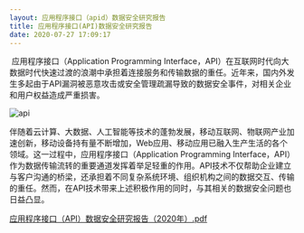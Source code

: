 ```yaml
---
layout: 应用程序接口（apid）数据安全研究报告
title: 应用程序接口(API)数据安全研究报告
date: 2020-07-27 17:09:17
---
```


​	应用程序接口（Application Programming Interface，API）在互联网时代向大数据时代快速过渡的浪潮中承担着连接服务和传输数据的重任。近年来，国内外发生多起由于API漏洞被恶意攻击或安全管理疏漏导致的数据安全事件，对相关企业和用户权益造成严重损害。

![api](/images/api.jpg)

​	伴随着云计算、大数据、人工智能等技术的蓬勃发展，移动互联网、物联网产业加速创新，移动设备持有量不断增加，Web应用、移动应用已融入生产生活的各个领域。这一过程中，应用程序接口（Application Programming Interface，API）作为数据传输流转的重要通道发挥着举足轻重的作用。API技术不仅帮助企业建立与客户沟通的桥梁，还承担着不同复杂系统环境、组织机构之间的数据交互、传输的重任。然而，在API技术带来上述积极作用的同时，与其相关的数据安全问题也日益凸显。

[应用程序接口（API）数据安全研究报告（2020年）.pdf](http://www.caict.ac.cn/kxyj/qwfb/ztbg/202007/P020200727599918681913.pdf)


